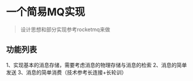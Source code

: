 # 一个简易MQ实现
> 设计思想和部分实现参考rocketmq来做

## 功能列表

1、实现基本的消息存储，需要考虑消息的物理存储与消息的检索
2、消息的简单发送
3、消息的简单消费（技术参考长连接+长轮训）